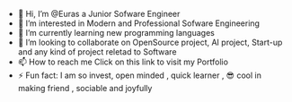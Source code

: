 - 👋 Hi, I’m @Euras a Junior Sofware Engineer
- 👀 I’m interested in Modern and Professional Sofware Engineering 
- 🌱 I’m currently learning new programming languages
- 💞️ I’m looking to collaborate on OpenSource project, AI project, Start-up and any kind of project reletad to Software
- 📫 How to reach me Click on this link to visit my Portfolio
- ⚡ Fun fact: I am so invest, open minded , quick learner , 😎 cool in making friend , sociable and joyfully

<!---
Euras20/Euras20 is a ✨ special ✨ repository because its `README.md` (this file) appears on your GitHub profile.
You can click the Preview link to take a look at your changes.
--->
